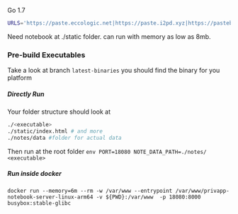 Go 1.7

```bash
URLS='https://paste.eccologic.net|https://paste.i2pd.xyz|https://pastebin.hot-chilli.net|https://pb.florian2833z.de|https://bin.moritz-fromm.de|https://paste.fizi.ca|https://pastebin.grey.pw|https://paste.tuxcloud.net|https://paste.taiga-san.net|https://vim.cx|https://privatebin.at|https://zerobin.farcy.me|https://snip.dssr.ch|https://bin.snopyta.org|https://paste.danielgorbe.com|https://pastebin.aquilenet.fr|https://pb.nwsec.de|https://wtf.roflcopter.fr/paste|https://paste.systemli.org|https://bin.acquia.com/' go run main.go
```
Need notebook at ./static folder. can run with memory as low as 8mb.

### Pre-build Executables

Take a look at branch `latest-binaries` you should find the binary for you platform

##### Directly Run
Your folder structure should look at
```bash
./<executable>
./static/index.html # and more
./notes/data #folder for actual data
```
Then run at the root folder
` env PORT=18080 NOTE_DATA_PATH=./notes/ <executable> `

##### Run inside docker
```
docker run --memory=6m --rm -w /var/www --entrypoint /var/www/privapp-notebook-server-linux-arm64 -v ${PWD}:/var/www  -p 18080:8000 busybox:stable-glibc
```
